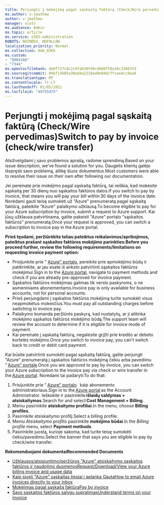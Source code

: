```yaml
---
title: Perjungti į mokėjimą pagal sąskaitą faktūrą (Check/Wire pervedimas)
ms.author: v-jmathew
author: v-jmathew
manager: scotv
ms.audience: Admin
ms.topic: article
ms.service: o365-administration
ROBOTS: NOINDEX, NOFOLLOW
localization_priority: Normal
ms.collection: Adm_O365
ms.custom:
- "9004168"
- "7344"
ms.openlocfilehash: de0f727c8c2cdfa830fd9cd600f59a10c33663fd
ms.sourcegitcommit: 04bf13605a30ad4a2218ad9e94dcffcee4cc9aa6
ms.translationtype: MT
ms.contentlocale: lt-LT
ms.lasthandoff: 01/05/2021
ms.locfileid: "49755475"
---
```

# <a name="switch-to-pay-by-invoice-checkwire-transfer"></a><span data-ttu-id="5a9ee-102">Perjungti į mokėjimą pagal sąskaitą faktūrą (Check/Wire pervedimas)</span><span class="sxs-lookup"><span data-stu-id="5a9ee-102">Switch to pay by invoice (check/wire transfer)</span></span>

<span data-ttu-id="5a9ee-103">Atsižvelgdami į savo problemos aprašą, radome sprendimą.</span><span class="sxs-lookup"><span data-stu-id="5a9ee-103">Based on your issue description, we’ve found a solution for you.</span></span> <span data-ttu-id="5a9ee-104">Daugelis klientų galėjo išspręsti savo problemą, atlikę šiuos dokumentus.</span><span class="sxs-lookup"><span data-stu-id="5a9ee-104">Most customers were able to resolve their issue on their own after following our documentation.</span></span>

<span data-ttu-id="5a9ee-105">Jei pereinate prie mokėjimo pagal sąskaitą faktūrą, tai reiškia, kad mokėsite sąskaitą per 30 dienų nuo sąskaitos faktūros datos.</span><span class="sxs-lookup"><span data-stu-id="5a9ee-105">If you switch to pay by invoice, that means you will pay your bill within 30 days of the invoice date.</span></span> <span data-ttu-id="5a9ee-106">Norėdami gauti teisę sumokėti už "Azure" prenumeratą pagal sąskaitą faktūrą, pateikite "Azure" palaikymo užklausą.</span><span class="sxs-lookup"><span data-stu-id="5a9ee-106">To become eligible to pay for your Azure subscription by invoice, submit a request to Azure support.</span></span> <span data-ttu-id="5a9ee-107">Kai jūsų užklausa patvirtinama, galite pakeisti "Azure" portalo "sąskaitos faktūros" prenumeratą.</span><span class="sxs-lookup"><span data-stu-id="5a9ee-107">Once your request is approved, you can switch a subscription to invoice pay in the Azure portal.</span></span>

<span data-ttu-id="5a9ee-108">**Prieš tęsdami, peržiūrėkite toliau pateiktus reikalavimus/apribojimus, pateiktus prašant sąskaitos faktūros mokėjimo parinkties:**</span><span class="sxs-lookup"><span data-stu-id="5a9ee-108">**Before you proceed further, review the following requirements/limitations on requesting invoice payment option:**</span></span>

- <span data-ttu-id="5a9ee-109">Prisijunkite prie " [Azure" portalo](https://portal.azure.com/), pereikite prie apmokėjimo būdų ir patikrinkite, ar jau esate iš anksto patvirtinti sąskaitos faktūros mokėjimui.</span><span class="sxs-lookup"><span data-stu-id="5a9ee-109">Sign in to the [Azure portal](https://portal.azure.com/), navigate to payment methods and check if you are already pre-approved for invoice payment.</span></span>
- <span data-ttu-id="5a9ee-110">Sąskaitos faktūros mokėjimas galimas tik verslo paskyroms, o ne asmeniniams abonementams.</span><span class="sxs-lookup"><span data-stu-id="5a9ee-110">Invoice pay is only available for business accounts, not for personal accounts.</span></span>
- <span data-ttu-id="5a9ee-111">Prieš perjungdami į sąskaitos faktūros mokėjimą turite sumokėti visus neapmokėtus mokesčius.</span><span class="sxs-lookup"><span data-stu-id="5a9ee-111">You must pay all outstanding charges before switching to invoice pay.</span></span>
- <span data-ttu-id="5a9ee-112">Palaikymo komanda peržiūrės paskyrą, kad nustatytų, ar ji atitinka mokėjimo sąskaitos faktūros mokėjimo būdą.</span><span class="sxs-lookup"><span data-stu-id="5a9ee-112">The support team will review the account to determine if it is eligible for invoice mode of payment.</span></span>
- <span data-ttu-id="5a9ee-113">Kai pereinate į sąskaitą faktūrą, negalėsite grįžti prie kredito ar debeto kortelės mokėjimo.</span><span class="sxs-lookup"><span data-stu-id="5a9ee-113">Once you switch to invoice pay, you can't switch back to credit or debit card payment.</span></span>

<span data-ttu-id="5a9ee-114">Kai būsite patvirtinti sumokėti pagal sąskaitą faktūrą, galite perjungti "Azure" prenumeratą į sąskaitos faktūros mokėjimą čekiu arba pavedimu " [Azure" portale](https://portal.azure.com/).</span><span class="sxs-lookup"><span data-stu-id="5a9ee-114">Once you are approved to pay by invoice, you can switch your Azure subscription to the invoice pay via check or wire transfer in the [Azure portal](https://portal.azure.com/).</span></span>
<span data-ttu-id="5a9ee-115">Norėdami tai padaryti:</span><span class="sxs-lookup"><span data-stu-id="5a9ee-115">To do that:</span></span>

1. <span data-ttu-id="5a9ee-116">Prisijunkite prie " [Azure" portalo](https://portal.azure.com/)   kaip abonemento administratoriaus.</span><span class="sxs-lookup"><span data-stu-id="5a9ee-116">Sign in to the [Azure portal](https://portal.azure.com/) as the Account Administrator.</span></span> <span data-ttu-id="5a9ee-117">Ieškokite ir pasirinkite **išlaidų valdymas + atsiskaitymas**.</span><span class="sxs-lookup"><span data-stu-id="5a9ee-117">Search for and select **Cost Management + Billing**.</span></span>
2. <span data-ttu-id="5a9ee-118">Meniu pasirinkite **atsiskaitymo profiliai**.</span><span class="sxs-lookup"><span data-stu-id="5a9ee-118">In the menu, choose **Billing profiles**.</span></span>
3. <span data-ttu-id="5a9ee-119">Pasirinkite atsiskaitymo profilį.</span><span class="sxs-lookup"><span data-stu-id="5a9ee-119">Select a billing profile.</span></span>
4. <span data-ttu-id="5a9ee-120">Meniu *Atsiskaitymo profilis* pasirinkite **mokėjimo būdai**.</span><span class="sxs-lookup"><span data-stu-id="5a9ee-120">In the *Billing profile* menu, select **Payment methods**.</span></span>
5. <span data-ttu-id="5a9ee-121">Pasirinkite juostą, kurioje sakoma, kad turite teisę sumokėti čekiu/pavedimu.</span><span class="sxs-lookup"><span data-stu-id="5a9ee-121">Select the banner that says you are eligible to pay by check/wire transfer.</span></span>

<span data-ttu-id="5a9ee-122">**Rekomenduojami dokumentai**</span><span class="sxs-lookup"><span data-stu-id="5a9ee-122">**Recommended Documents**</span></span>

- [<span data-ttu-id="5a9ee-123">Užklausos/atsisiuntimo/peržiūros "Azure" atsiskaitymo sąskaitos faktūros ir naudojimo duomenys</span><span class="sxs-lookup"><span data-stu-id="5a9ee-123">Request/Download/View your Azure billing invoice and usage data</span></span>](https://docs.microsoft.com/azure/billing/billing-download-azure-invoice-daily-usage-date)
- [<span data-ttu-id="5a9ee-124">Kaip siųsti "Azure" sąskaitas tiesiai į aplanką Gauta</span><span class="sxs-lookup"><span data-stu-id="5a9ee-124">How to email Azure invoices directly to your inbox</span></span>](https://docs.microsoft.com/azure/billing/billing-download-azure-invoice-daily-usage-date)
- [<span data-ttu-id="5a9ee-125">Mokėjimas pagal sąskaitą faktūrą</span><span class="sxs-lookup"><span data-stu-id="5a9ee-125">Pay by invoice</span></span>](https://docs.microsoft.com/azure/billing/billing-how-to-pay-by-invoice)
- [<span data-ttu-id="5a9ee-126">Savo sąskaitos faktūros sąlygų supratimas</span><span class="sxs-lookup"><span data-stu-id="5a9ee-126">Understand terms on your invoice</span></span>](https://docs.microsoft.com/azure/billing/billing-understand-your-invoice)
